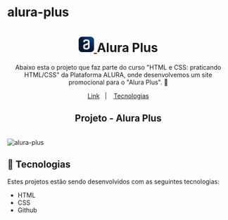 # alura-plus

<h1 align="center"> <a target="_blank" href="https://www.alura.com.br/cursos-online-front-end"><img width="35px" src="https://github.com/robertojunnior/alura-portfolio/blob/master/assets/Alura.png?raw=true" alt="portfolio-alura">
</a> Alura Plus </h1>


<p align="center">
Abaixo esta o projeto que faz parte do curso "HTML e CSS: praticando HTML/CSS" da Plataforma ALURA, onde desenvolvemos um site promocional para o "Alura Plus". 🚀<br/>
</p> 

<p align="center">
  <a href="https://alura-plus-mu-drab.vercel.app/">Link</a>&nbsp;&nbsp;&nbsp;|&nbsp;&nbsp;&nbsp;
  <a href="#-tecnologias">Tecnologias </a>
  
</p>

<h2 align="center"> Projeto - Alura Plus </h2>
<br>

<img src="https://i.imgur.com/qOz19nZ.png" alt="alura-plus" >
</a>  


## 🚀 Tecnologias

Estes projetos estão sendo desenvolvidos com as seguintes tecnologias:

- HTML
- CSS 
- Github
